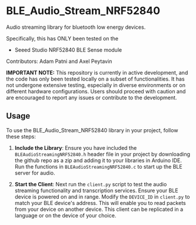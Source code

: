 # BLE_Audio_Stream_NRF52840

Audio streaming library for bluetooth low energy devices. 

Specifically, this has ONLY been tested on the 

- Seeed Studio NRF52840 BLE Sense module

Contributors: Adam Patni and Axel Peytavin

**IMPORTANT NOTE:** This repository is currently in active development, and the code has only been tested locally on a subset of functionalities. It has not undergone extensive testing, especially in diverse environments or on different hardware configurations. Users should proceed with caution and are encouraged to report any issues or contribute to the development.


## Usage

To use the BLE_Audio_Stream_NRF52840 library in your project, follow these steps:

1. **Include the Library**: Ensure you have included the `BLEAudioStreamingNRF52840.h` header file in your project by downloading the github repo as a zip and adding it to your libraries in Arduino IDE. Run the functions in `BLEAudioStreamingNRF52840.c` to start up the BLE server for audio. 

2. **Start the Client**: Next run the `client.py` script to test the audio streaming functionality and transcription services. Ensure your BLE device is powered on and in range. Modify the `DEVICE_ID` in `client.py` to match your BLE device's address. This will enable you to read packets from your device on another device. This client can be replicated in a language or on the device of your choice.
